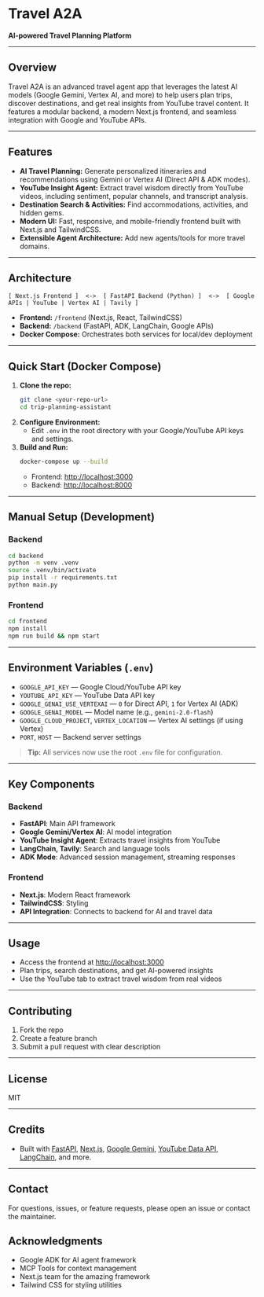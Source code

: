 # Travel A2A

**AI-powered Travel Planning Platform**

---

## Overview
Travel A2A is an advanced travel agent app that leverages the latest AI models (Google Gemini, Vertex AI, and more) to help users plan trips, discover destinations, and get real insights from YouTube travel content. It features a modular backend, a modern Next.js frontend, and seamless integration with Google and YouTube APIs.

---

## Features
- **AI Travel Planning:** Generate personalized itineraries and recommendations using Gemini or Vertex AI (Direct API & ADK modes).
- **YouTube Insight Agent:** Extract travel wisdom directly from YouTube videos, including sentiment, popular channels, and transcript analysis.
- **Destination Search & Activities:** Find accommodations, activities, and hidden gems.
- **Modern UI:** Fast, responsive, and mobile-friendly frontend built with Next.js and TailwindCSS.
- **Extensible Agent Architecture:** Add new agents/tools for more travel domains.

---

## Architecture
```
[ Next.js Frontend ]  <->  [ FastAPI Backend (Python) ]  <->  [ Google APIs | YouTube | Vertex AI | Tavily ]
```
- **Frontend:** `/frontend` (Next.js, React, TailwindCSS)
- **Backend:** `/backend` (FastAPI, ADK, LangChain, Google APIs)
- **Docker Compose:** Orchestrates both services for local/dev deployment

---

## Quick Start (Docker Compose)
1. **Clone the repo:**
   ```sh
   git clone <your-repo-url>
   cd trip-planning-assistant
   ```
2. **Configure Environment:**
    - Edit `.env` in the root directory with your Google/YouTube API keys and settings.
3. **Build and Run:**
   ```sh
   docker-compose up --build
   ```
    - Frontend: [http://localhost:3000](http://localhost:3000)
    - Backend: [http://localhost:8000](http://localhost:8000)

---

## Manual Setup (Development)
### Backend
```sh
cd backend
python -m venv .venv
source .venv/bin/activate
pip install -r requirements.txt
python main.py
```

### Frontend
```sh
cd frontend
npm install
npm run build && npm start
```

---

## Environment Variables (`.env`)
- `GOOGLE_API_KEY` — Google Cloud/YouTube API key
- `YOUTUBE_API_KEY` — YouTube Data API key
- `GOOGLE_GENAI_USE_VERTEXAI` — `0` for Direct API, `1` for Vertex AI (ADK)
- `GOOGLE_GENAI_MODEL` — Model name (e.g., `gemini-2.0-flash`)
- `GOOGLE_CLOUD_PROJECT`, `VERTEX_LOCATION` — Vertex AI settings (if using Vertex)
- `PORT`, `HOST` — Backend server settings

> **Tip:** All services now use the root `.env` file for configuration.

---

## Key Components
### Backend
- **FastAPI**: Main API framework
- **Google Gemini/Vertex AI**: AI model integration
- **YouTube Insight Agent**: Extracts travel insights from YouTube
- **LangChain, Tavily**: Search and language tools
- **ADK Mode**: Advanced session management, streaming responses

### Frontend
- **Next.js**: Modern React framework
- **TailwindCSS**: Styling
- **API Integration**: Connects to backend for AI and travel data

---

## Usage
- Access the frontend at [http://localhost:3000](http://localhost:3000)
- Plan trips, search destinations, and get AI-powered insights
- Use the YouTube tab to extract travel wisdom from real videos

---

## Contributing
1. Fork the repo
2. Create a feature branch
3. Submit a pull request with clear description

---

## License
MIT

---

## Credits
- Built with [FastAPI](https://fastapi.tiangolo.com/), [Next.js](https://nextjs.org/), [Google Gemini](https://ai.google.dev/), [YouTube Data API](https://developers.google.com/youtube/v3), [LangChain](https://python.langchain.com/), and more.

---

## Contact
For questions, issues, or feature requests, please open an issue or contact the maintainer.

## Acknowledgments

- Google ADK for AI agent framework
- MCP Tools for context management
- Next.js team for the amazing framework
- Tailwind CSS for styling utilities
